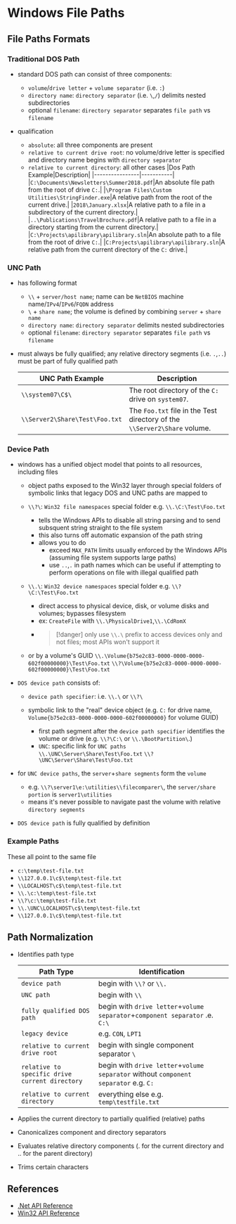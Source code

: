 # Windows File Paths

## File Paths Formats

### Traditional DOS Path

- standard DOS path can consist of three components:
  
  - `volume`/`drive letter` + `volume separator` (i.e. `:`)
  - `directory name`: `directory separator` (i.e. `\`,`/`) delimits nested subdirectories
  - optional `filename`: `directory separator` separates `file path` vs `filename`
- qualification
  
  - `absolute`: all three components are present
  - `relative to current drive root`: no volume/drive letter is specified and directory name begins with `directory separator`
  - `relative to current directory`: all other cases
  |Dos Path Example|Description|
  |----------------|-----------|
  |`C:\Documents\Newsletters\Summer2018.pdf`|An absolute file path from the root of drive `C:`.|
  |`\Program Files\Custom Utilities\StringFinder.exe`|A relative path from the root of the current drive.|
  |`2018\January.xlsx`|A relative path to a file in a subdirectory of the current directory.|
  |`..\Publications\TravelBrochure.pdf`|A relative path to a file in a directory starting from the current directory.|
  |`C:\Projects\apilibrary\apilibrary.sln`|An absolute path to a file from the root of drive `C:`.|
  |`C:Projects\apilibrary\apilibrary.sln`|A relative path from the current directory of the `C:` drive.|

### UNC Path

- has following format
  
  - `\\` + `server/host name`; name can be `NetBIOS` machine name/`IPv4`/`IPv6`/`FQDN` address
  - `\` + `share name`; the volume is defined by combining `server` + `share name`
  - `directory name`: `directory separator` delimits nested subdirectories
  - optional `filename`: `directory separator` separates `file path` vs `filename`
- must always be fully qualified; any relative directory segments (i.e. `.`,`..`) must be part of fully qualified path
  
  |UNC Path Example|Description|
  |----------------|-----------|
  |`\\system07\C$\`|The root directory of the `C:` drive on `system07`.|
  |`\\Server2\Share\Test\Foo.txt`|The `Foo.txt` file in the Test directory of the `\\Server2\Share` volume.|

### Device Path

- windows has a unified object model that points to all resources, including files
  
  - object paths exposed to the Win32 layer through special folders of symbolic links that legacy DOS and UNC paths are mapped to
  - `\\?\`: `Win32 file namespaces` special folder e.g. `\\.\C:\Test\Foo.txt`
    - tells the Windows APIs to disable all string parsing and to send subsquent string straight to the file system
    - this also turns off automatic expansion of the path string
    - allows you to do
      - exceed `MAX_PATH` limits usually enforced by the Windows APIs (assuming file system supports large paths)
      - use `..`,`.` in path names which can be useful if attempting to perform operations on file with illegal qualified path
  - `\\.\`: `Win32 device namespaces` special folder e.g. `\\?\C:\Test\Foo.txt`
    - direct access to physical device, disk, or volume disks and volumes; bypasses filesystem
    - ex: `CreateFile` with `\\.\PhysicalDrive1`,`\\.\CdRomX`
    - 
       > 
       > \[!danger\] only use `\\.\` prefix to access devices only and not files; most APIs won't support it
  
  - or by a volume's GUID
    `\\.\Volume{b75e2c83-0000-0000-0000-602f00000000}\Test\Foo.txt`
    `\\?\Volume{b75e2c83-0000-0000-0000-602f00000000}\Test\Foo.txt`
- `DOS device path` consists of:
  
  - `device path specifier`: i.e. `\\.\` or `\\?\`
  
  - symbolic link to the "real" device object (e.g. `C:` for drive name, `Volume{b75e2c83-0000-0000-0000-602f00000000}` for volume GUID)
    
    - first path segment after the `device path specifier` identifies the volume or drive (e.g. `\\?\C:\` or `\\.\BootPartition\`.)
    - `UNC`: specific link for `UNC paths`
      `\\.\UNC\Server\Share\Test\Foo.txt`
      `\\?\UNC\Server\Share\Test\Foo.txt`
- for `UNC device paths`, the `server`+`share segments` form the `volume`
  
  - e.g. `\\?\server1\e:\utilities\\filecomparer\`, the `server/share portion` is `server1\utilities`
  - means it's never possible to navigate past the volume with relative `directory segments`
- `DOS device path` is fully qualified by definition

### Example Paths

These all point to the same file

- `c:\temp\test-file.txt`
- `\\127.0.0.1\c$\temp\test-file.txt`
- `\\LOCALHOST\c$\temp\test-file.txt`
- `\\.\c:\temp\test-file.txt`
- `\\?\c:\temp\test-file.txt`
- `\\.\UNC\LOCALHOST\c$\temp\test-file.txt`
- `\\127.0.0.1\c$\temp\test-file.txt`

## Path Normalization

- Identifies path type
  
  |Path Type|Identification|
  |---------|--------------|
  |`device path`|begin with `\\?` or `\\.`|
  |`UNC path`|begin with `\\`|
  |`fully qualified DOS path`|begin with `drive letter`+`volume separator`+`component separator` .e. `C:\`|
  |`legacy device`|e.g. `CON`, `LPT1`|
  |`relative to current drive root`|begin with single component separator `\`|
  |`relative to specific drive current directory`|begin with `drive letter`+`volume separator` without `component separator` e.g. `C:`|
  |`relative to current directory`|everything else e.g. `temp\testfile.txt`|

- Applies the current directory to partially qualified (relative) paths

- Canonicalizes component and directory separators

- Evaluates relative directory components (. for the current directory and .. for the parent directory)

- Trims certain characters

## References

- [.Net API Reference](https://learn.microsoft.com/en-us/dotnet/standard/io/file-path-formats)
- [Win32 API Reference](https://learn.microsoft.com/en-us/windows/win32/fileio/naming-a-file)
